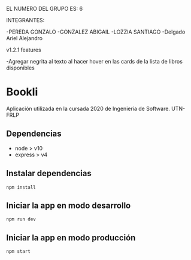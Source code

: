 EL NUMERO DEL GRUPO ES: 6

INTEGRANTES:

-PEREDA GONZALO
-GONZALEZ ABIGAIL
-LOZZIA SANTIAGO
-Delgado Ariel Alejandro

v1.2.1 
features

-Agregar negrita al texto al hacer hover en las cards de la lista de libros disponibles








# Bookli

Aplicación utilizada en la cursada 2020 de Ingenieria de Software. UTN-FRLP

## Dependencias

-   node > v10
-   express > v4

## Instalar dependencias

`npm install`

## Iniciar la app en modo desarrollo

`npm run dev`

## Iniciar la app en modo producción

`npm start`

